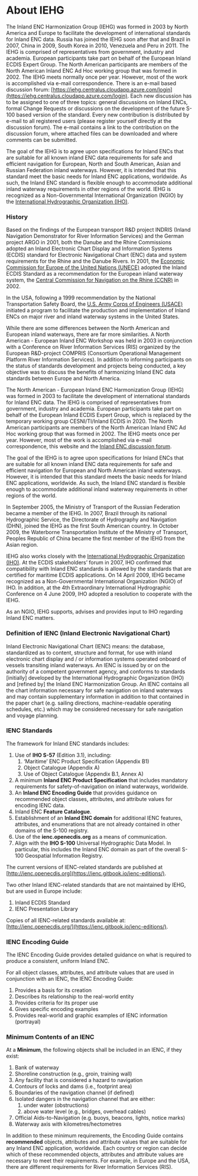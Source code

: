 # About IEHG

The Inland ENC Harmonization Group \(IEHG\) was formed in 2003 by North America and Europe to facilitate the development of international standards for Inland ENC data. Russia has joined the IEHG soon after that and Brazil in 2007, China in 2009, South Korea in 2010, Venezuela and Peru in 2011. The IEHG is comprised of representatives from government, industry and academia. European participants take part on behalf of the European Inland ECDIS Expert Group. The North American participants are members of the North American Inland ENC Ad Hoc working group that was formed in 2002. The IEHG meets normally once per year. However, most of the work is accomplished via e-mail correspondence. There is an e-mail based discussion forum: [https://iehg.centralus.cloudapp.azure.com/login](https://iehg.centralus.cloudapp.azure.com/login). Each new discussion has to be assigned to one of three topics: general discussions on Inland ENCs, formal Change Requests or discussions on the development of the future S-100 based version of the standard. Every new contribution is distributed by e-mail to all registered users \(please register yourself directly at the discussion forum\). The e-mail contains a link to the contribution on the discussion forum, where attached files can be downloaded and where comments can be submitted.

The goal of the IEHG is to agree upon specifications for Inland ENCs that are suitable for all known inland ENC data requirements for safe and efficient navigation for European, North and South American, Asian and Russian Federation inland waterways. However, it is intended that this standard meet the basic needs for Inland ENC applications, worldwide. As such, the Inland ENC standard is flexible enough to accommodate additional inland waterway requirements in other regions of the world. IEHG is recognized as a Non-Governmental International Organization \(NGIO\) by the [International Hydrographic Organization \(IHO\)](http://iho.int/srv1/index.php?lang=en).

### History

Based on the findings of the European transport R&D project INDRIS \(Inland Navigation Demonstrator for River Information Services\) and the German project ARGO in 2001, both the Danube and the Rhine Commissions adopted an Inland Electronic Chart Display and Information Systems \(ECDIS\) standard for Electronic Navigational Chart \(ENC\) data and system requirements for the Rhine and the Danube Rivers. In 2001, the [Economic Commission for Europe of the United Nations \(UNECE\)](http://www.unece.org/info/ece-homepage.html) adopted the Inland ECDIS Standard as a recommendation for the European inland waterway system, the [Central Commission for Navigation on the Rhine \(CCNR\)](https://www.ccr-zkr.org/10000000-en.html) in 2002.

In the USA, following a 1999 recommendation by the National Transportation Safety Board, the [U.S. Army Corps of Engineers \(USACE\)](https://www.usace.army.mil/) initiated a program to facilitate the production and implementation of Inland ENCs on major river and inland waterway systems in the United States.

While there are some differences between the North American and European inland waterways, there are far more similarities. A North American - European Inland ENC Workshop was held in 2003 in conjunction with a Conference on River Information Services \(RIS\) organized by the European R&D-project COMPRIS \(Consortium Operational Management Platform River Information Services\). In addition to informing participants on the status of standards development and projects being conducted, a key objective was to discuss the benefits of harmonizing Inland ENC data standards between Europe and North America.

The North American - European Inland ENC Harmonization Group \(IEHG\) was formed in 2003 to facilitate the development of international standards for Inland ENC data. The IEHG is comprised of representatives from government, industry and academia. European participants take part on behalf of the European Inland ECDIS Expert Group, which is replaced by the temporary working group CESNI/TI/Inland ECDIS in 2020. The North American participants are members of the North American Inland ENC Ad Hoc working group that was formed in 2002. The IEHG meets once per year. However, most of the work is accomplished via e-mail correspondence, this website and the [Inland ENC discussion forum](https://iehg.centralus.cloudapp.azure.com/login).

The goal of the IEHG is to agree upon specifications for Inland ENCs that are suitable for all known inland ENC data requirements for safe and efficient navigation for European and North American inland waterways. However, it is intended that this standard meets the basic needs for Inland ENC applications, worldwide. As such, the Inland ENC standard is flexible enough to accommodate additional inland waterway requirements in other regions of the world.

In September 2005, the Ministry of Transport of the Russian Federation became a member of the IEHG. In 2007, Brazil through its national Hydrographic Service, the Directorate of Hydrography and Navigation \(DHN\), joined the IEHG as the first South American country. In October 2009, the Waterborne Transportation Institute of the Ministry of Transport, Peoples Republic of China became the first member of the IEHG from the Asian region.

IEHG also works closely with the [International Hydrographic Organization \(IHO\)](http://iho.int/srv1/index.php?lang=en). At the ECDIS stakeholders’ forum in 2007, IHO confirmed that compatibility with Inland ENC standards is allowed by the standards that are certified for maritime ECDIS applications. On 14 April 2009, IEHG became recognized as a Non-Governmental International Organization \(NGIO\) of IHO. In addition, at the 4th Extraordinary International Hydrographic Conference on 4 June 2009, IHO adopted a resolution to cooperate with the IEHG.

As an NGIO, IEHG supports, advises and provides input to IHO regarding Inland ENC matters. 

### **Definition of IENC \(Inland Electronic Navigational Chart\)**

Inland Electronic Navigational Chart \(IENC\) means: the database, standardized as to content, structure and format, for use with inland electronic chart display and / or information systems operated onboard of vessels transiting inland waterways. An IENC is issued by or on the authority of a competent government agency, and conforms to standards \[initially\] developed by the International Hydrographic Organization \(IHO\) and \[refined by\] the Inland ENC Harmonization Group. An IENC contains all the chart information necessary for safe navigation on inland waterways and may contain supplementary information in addition to that contained in the paper chart \(e.g. sailing directions, machine-readable operating schedules, etc.\) which may be considered necessary for safe navigation and voyage planning.

### **IENC Standards**

The framework for Inland ENC standards includes:

1. Use of **IHO S-57** \(Edition 3.1\), including:
   1. ‘Maritime’ ENC Product Specification \(Appendix B1\)
   2. Object Catalogue \(Appendix A\)
   3. Use of Object Catalogue \(Appendix B.1, Annex A\)
2. A minimum **Inland ENC Product Specification** that includes mandatory requirements for safety-of-navigation on inland waterways, worldwide.
3. An **Inland ENC Encoding Guide** that provides guidance on recommended object classes, attributes, and attribute values for encoding IENC data.
4. Inland ENC **Feature Catalogue**.
5. Establishment of an **Inland ENC domain** for additional IENC features, attributes, and enumerations that are not already contained in other domains of the S-100 registry.
6. Use of the **ienc.openecdis.org** as a means of communication.
7. Align with the **IHO S-100** Universal Hydrographic Data Model. In particular, this includes the Inland ENC domain as part of the overall S-100 Geospatial Information Registry.

The current versions of IENC-related standards are published at [http://ienc.openecdis.org](https://ienc.gitbook.io/ienc-editions/).

Two other Inland IENC-related standards that are not maintained by IEHG, but are used in Europe include:

1. Inland ECDIS Standard
2. IENC Presentation Library

Copies of all IENC-related standards available at: [http://ienc.openecdis.org/](https://ienc.gitbook.io/ienc-editions/).

### **IENC Encoding Guide**

The IENC Encoding Guide provides detailed guidance on what is required to produce a consistent, uniform Inland ENC.

For all object classes, attributes, and attribute values that are used in conjunction with an IENC, the IENC Encoding Guide:

1. Provides a basis for its creation
2. Describes its relationship to the real-world entity
3. Provides criteria for its proper use
4. Gives specific encoding examples
5. Provides real-world and graphic examples of IENC information \(portrayal\)

### Minimum Contents of an IENC

At a **Minimum**, the following objects shall be included in an IENC, if they exist:

1. Bank of waterway
2. Shoreline construction \(e.g., groin, training wall\)
3. Any facility that is considered a hazard to navigation
4. Contours of locks and dams \(i.e., footprint area\)
5. Boundaries of the navigation channel \(if defined\)
6. Isolated dangers in the navigation channel that are either:
   1. under water \(obstructions\)
   2. above water level \(e.g., bridges, overhead cables\)
7. Official Aids-to-Navigation \(e.g. buoys, beacons, lights, notice marks\)
8. Waterway axis with kilometres/hectometres

In addition to these minimum requirements, the Encoding Guide contains **recommended** objects, attributes and attribute values that are suitable for any Inland ENC application, worldwide. Each country or region can decide which of these recommended objects, attributes and attribute values are necessary to meet their requirements. For example, in Europe and the USA, there are different requirements for River Information Services \(RIS\).


